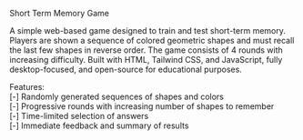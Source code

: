 Short Term Memory Game

A simple web-based game designed to train and test short-term memory. Players are shown a sequence of colored geometric shapes and must recall the last few shapes in reverse order. The game consists of 4 rounds with increasing difficulty. Built with HTML, Tailwind CSS, and JavaScript, fully desktop-focused, and open-source for educational purposes.

Features:<br/>
 [-] Randomly generated sequences of shapes and colors<br/>
 [-] Progressive rounds with increasing number of shapes to remember<br/>
 [-] Time-limited selection of answers<br/>
 [-] Immediate feedback and summary of results<br/>
